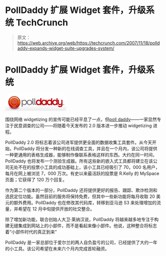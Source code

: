 # PollDaddy 扩展 Widget 套件，升级系统 TechCrunch

> 原文：<https://web.archive.org/web/https://techcrunch.com/2007/11/18/polldaddy-expands-widget-suite-upgrades-system/>

# PollDaddy 扩展 Widget 套件，升级系统

[![](img/d637167f78b231f2b9bf8bf305afb552.png)](https://web.archive.org/web/20221207201902/http://www.polldaddy.com/)

围绕网络 widgetizing 的宣传可能已经平息了一点，但[poll daddy](https://web.archive.org/web/20221207201902/http://www.polldaddy.com/)——一家显然专注于民意调查的公司——将随着今天发布的 2.0 版本进一步推动 widgetizing 进程。

PollDaddy 2.0 将标志着该公司进军提供更全面的数据收集工具套件。从今天开始，PollDaddy 将分发一种新的在线调查工具，并且在一个月内，该公司将提供一种更通用的表格生成器，能够制作像联系表格这样的东西。大约在同一时间，PollDaddy 也将发布一个测验生成器。所有这些新的嵌入式工具都将建立在该公司无处不在的投票小工具的成功基础上，该小工具已经吸引了 70，000 名用户，每月在网上被浏览 7，000 万次。有史以来最活跃的投票是 R.Kelly 的 MySpace 页面；它获得了 120 万个回复。

作为第二个版本的一部分，PollDaddy 还将提供更好的报告、跟踪、欺诈检测和选民定位功能。虽然目前的服务将保持免费，但其中一些新功能将每月收取 20 美元的额外费用。PollDaddy 也在修改其代码库，转移到亚马逊 S3 来处理增加的流量，并希望在 12 月中旬提供开放的社交整合。

除了增加新功能，联合创始人大卫·莱纳汉说，PollDaddy 将越来越多地专注于构建无缝集成到网站上的小部件，而不是看起来像小部件。他说，这种整合将标志着“小部件时代的真正到来”

PollDaddy 是一家总部位于爱尔兰的两人自负盈亏的公司，已经提供了大约一年的小工具。该公司希望在未来六个月内完成首轮融资。
